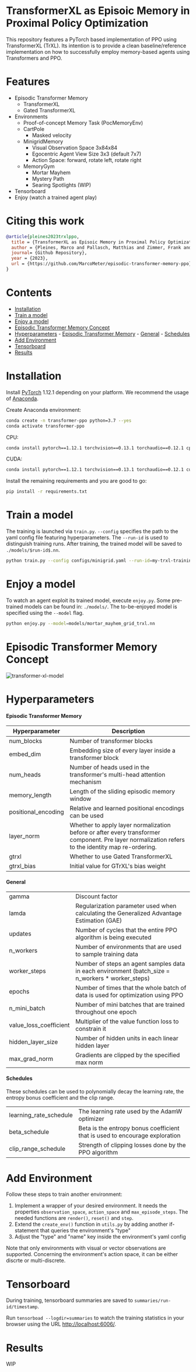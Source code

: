# TransformerXL as Episoic Memory in Proximal Policy Optimization

This repository features a PyTorch based implementation of PPO using TransformerXL (TrXL). Its intention is to provide a clean baseline/reference implementation on how to successfully employ memory-based agents using Transformers and PPO.

# Features

- Episodic Transformer Memory
  - TransformerXL
  - Gated TransformerXL
- Environments
  - Proof-of-concept Memory Task (PocMemoryEnv)
  - CartPole
    - Masked velocity
  - MinigridMemory
    - Visual Observation Space 3x84x84
    - Egocentric Agent View Size 3x3 (default 7x7)
    - Action Space: forward, rotate left, rotate right
  - MemoryGym
    - Mortar Mayhem
    - Mystery Path
    - Searing Spotlights (WIP)
- Tensorboard
- Enjoy (watch a trained agent play)

# Citing this work

```bibtex
@article{pleines2023trxlppo,
  title = {TransformerXL as Episoic Memory in Proximal Policy Optimization},
  author = {Pleines, Marco and Pallasch, Matthias and Zimmer, Frank and Preuss, Mike},
  journal= {Github Repository},
  year = {2023},
  url = {https://github.com/MarcoMeter/episodic-transformer-memory-ppo}
}
```

# Contents

- [Installation](#installation)
- [Train a model](#train-a-model)
- [Enjoy a model](#enjoy-a-model)
- [Episodic Transformer Memory Concept](#episodic-transformer-memory-concept)
- [Hyperparameters](#hyperparameters)
      - [Episodic Transformer Memory](#episodic-transformer-memory)
      - [General](#general)
      - [Schedules](#schedules)
- [Add Environment](#add-environment)
- [Tensorboard](#tensorboard)
- [Results](#results)

# Installation

Install [PyTorch](https://pytorch.org/get-started/locally/) 1.12.1 depending on your platform. We recommend the usage of [Anaconda](https://www.anaconda.com/).

Create Anaconda environment:
```bash
conda create -n transformer-ppo python=3.7 --yes
conda activate transformer-ppo
```

CPU:
```bash
conda install pytorch==1.12.1 torchvision==0.13.1 torchaudio==0.12.1 cpuonly -c pytorch
```

CUDA:
```bash
conda install pytorch==1.12.1 torchvision==0.13.1 torchaudio==0.12.1 cudatoolkit=11.6 -c pytorch -c conda-forge
```

Install the remaining requirements and you are good to go:

```bash
pip install -r requirements.txt
```

# Train a model

The training is launched via `train.py`. `--config` specifies the path to the yaml config file featuring hyperparameters. The `--run-id` is used to distinguish training runs. After training, the trained model will be saved to `./models/$run-id$.nn`.

```bash
python train.py --config configs/minigrid.yaml --run-id=my-trxl-training
```

# Enjoy a model

To watch an agent exploit its trained model, execute `enjoy.py`. Some pre-trained models can be found in: `./models/`. The to-be-enjoyed model is specified using the `--model` flag.

```bash
python enjoy.py --model=models/mortar_mayhem_grid_trxl.nn
```

# Episodic Transformer Memory Concept

![transformer-xl-model](./docs/assets/trxl_architecture.png)

# Hyperparameters

#### Episodic Transformer Memory

<table>
  <thead>
    <tr>
      <th>Hyperparameter</th>
      <th>Description</th>
    </tr>
  </thead>
  <tbody>
    <tr>
      <td>num_blocks</td>
      <td>Number of transformer blocks</td>
    </tr>
    <tr>
      <td>embed_dim</td>
      <td>Embedding size of every layer inside a transformer block</td>
    </tr>
    <tr>
      <td>num_heads</td>
      <td>Number of heads used in the transformer's multi-head attention mechanism</td>
    </tr>
    <tr>
      <td>memory_length</td>
      <td>Length of the sliding episodic memory window</td>
    </tr>
    <tr>
      <td>positional_encoding</td>
      <td>Relative and learned positional encodings can be used</td>
    </tr>
    <tr>
      <td>layer_norm</td>
      <td>Whether to apply layer normalization before or after every transformer component. Pre layer normalization refers to the identity map re-ordering.</td>
    </tr>
    <tr>
      <td>gtrxl</td>
      <td>Whether to use Gated TransformerXL</td>
    </tr>
    <tr>
      <td>gtrxl_bias</td>
      <td>Initial value for GTrXL's bias weight</td>
    </tr>    
  </tbody>
</table>

#### General

<table>
  <tbody>
    <tr>
      <td>gamma</td>
      <td>Discount factor</td>
    </tr>
    <tr>
      <td>lamda</td>
      <td>Regularization parameter used when calculating the Generalized Advantage Estimation (GAE)</td>
    </tr>
    <tr>
      <td>updates</td>
      <td>Number of cycles that the entire PPO algorithm is being executed</td>
    </tr>
    <tr>
      <td>n_workers</td>
      <td>Number of environments that are used to sample training data</td>
    </tr>
    <tr>
      <td>worker_steps</td>
      <td>Number of steps an agent samples data in each environment (batch_size = n_workers * worker_steps)</td>
    </tr>
    <tr>
      <td>epochs</td>
      <td>Number of times that the whole batch of data is used for optimization using PPO</td>
    </tr>
    <tr>
      <td>n_mini_batch</td>
      <td>Number of mini batches that are trained throughout one epoch</td>
    </tr>
    <tr>
      <td>value_loss_coefficient</td>
      <td>Multiplier of the value function loss to constrain it</td>
    </tr>
    <tr>
      <td>hidden_layer_size</td>
      <td>Number of hidden units in each linear hidden layer</td>
    </tr>
    <tr>
      <td>max_grad_norm</td>
      <td>Gradients are clipped by the specified max norm</td>
    </tr>
  </tbody>
</table>

#### Schedules

These schedules can be used to polynomially decay the learning rate, the entropy bonus coefficient and the clip range.

<table>
    <tbody>
    <tr>
      <td>learning_rate_schedule</td>
      <td>The learning rate used by the AdamW optimizer</td>
    </tr>
    <tr>
      <td>beta_schedule</td>
      <td>Beta is the entropy bonus coefficient that is used to encourage exploration</td>
    </tr>
    <tr>
      <td>clip_range_schedule</td>
      <td>Strength of clipping losses done by the PPO algorithm</td>
    </tr>
  </tbody>
</table>

# Add Environment

Follow these steps to train another environment:

1. Implement a wrapper of your desired environment. It needs the properties `observation_space`, `action_space` and `max_episode_steps`. The needed functions are `render()`, `reset()` and `step`.
2. Extend the `create_env()` function in `utils.py` by adding another if-statement that queries the environment's "type"
3. Adjust the "type" and "name" key inside the environment's yaml config

Note that only environments with visual or vector observations are supported. Concerning the environment's action space, it can be either discrte or multi-discrete.

# Tensorboard

During training, tensorboard summaries are saved to `summaries/run-id/timestamp`.

Run `tensorboad --logdir=summaries` to watch the training statistics in your browser using the URL [http://localhost:6006/](http://localhost:6006/).

# Results

WIP